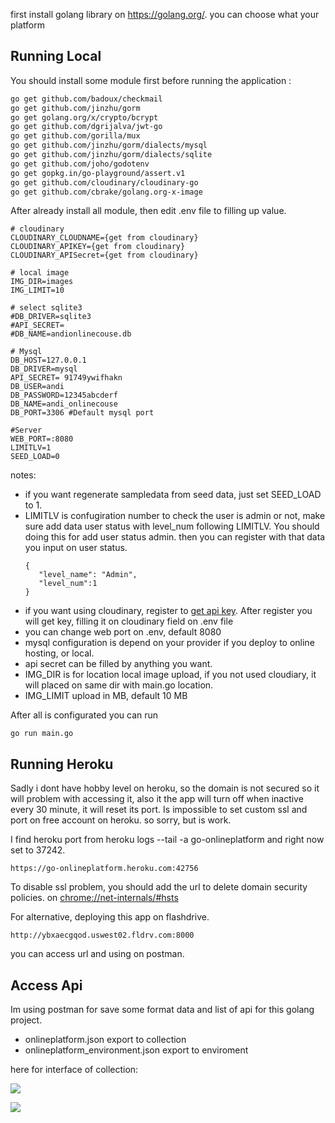 first install golang library on https://golang.org/. you can choose what your platform

 ## Running Local
You should install some module first before running the application :

``` bash
go get github.com/badoux/checkmail
go get github.com/jinzhu/gorm
go get golang.org/x/crypto/bcrypt
go get github.com/dgrijalva/jwt-go
go get github.com/gorilla/mux
go get github.com/jinzhu/gorm/dialects/mysql
go get github.com/jinzhu/gorm/dialects/sqlite
go get github.com/joho/godotenv
go get gopkg.in/go-playground/assert.v1
go get github.com/cloudinary/cloudinary-go
go get github.com/cbrake/golang.org-x-image
```
After already install all module, then edit .env file to filling up value.

```
# cloudinary
CLOUDINARY_CLOUDNAME={get from cloudinary}
CLOUDINARY_APIKEY={get from cloudinary}
CLOUDINARY_APISecret={get from cloudinary}

# local image
IMG_DIR=images
IMG_LIMIT=10

# select sqlite3
#DB_DRIVER=sqlite3
#API_SECRET=
#DB_NAME=andionlinecouse.db

# Mysql
DB_HOST=127.0.0.1
DB_DRIVER=mysql 
API_SECRET= 91749ywifhakn
DB_USER=andi
DB_PASSWORD=12345abcderf
DB_NAME=andi_onlinecouse
DB_PORT=3306 #Default mysql port

#Server
WEB_PORT=:8080
LIMITLV=1
SEED_LOAD=0
```
 notes:
 
 - if you want regenerate sampledata from seed data, just set SEED_LOAD to 1.
 - LIMITLV is confugiration number to check the user is admin or not, make sure add data user status with level_num following LIMITLV. You should doing this for add user status admin. then you can register with that data you input on user status.
	 ```
	{
		"level_name": "Admin",
		"level_num":1
	}
	```
- if you want using cloudinary, register to [get api key](https://cloudinary.com/). After register you will get key, filling it on cloudinary field on .env file
- you can change web port on .env, default 8080
- mysql configuration is depend on your provider if you deploy to online hosting, or local.
- api secret can be filled by anything you want.
- IMG_DIR is for location local image upload, if you not used cloudiary, it will placed on same dir with main.go location.
- IMG_LIMIT upload in MB, default 10 MB

After all is configurated you can run 
```
go run main.go
```

 ## Running Heroku
 
 Sadly i dont have hobby level on heroku, so the domain is not secured so it will problem with accessing it, also it the app will turn off when inactive every 30 minute, it will reset its port. Is impossible to set custom ssl and port on free account on heroku. so sorry, but is work.
 
 I find heroku port from heroku logs --tail -a go-onlineplatform and right now set to 37242.
 
 ```
 https://go-onlineplatform.heroku.com:42756
 ```

To disable ssl problem, you should add the url to delete domain security policies. on [chrome://net-internals/#hsts](chrome://net-internals/#hsts)

For alternative, deploying this app on flashdrive.

```http://ybxaecgqod.uswest02.fldrv.com:8000```
 
 you can access url and using on postman.
 
 ## Access Api
 
 Im using postman for save some format data and list of api for this golang project.
 
 - onlineplatform.json export to collection
 - onlineplatform_environment.json export to enviroment
 
 here for interface of collection:
 
 ![](img_s_1.png)
 
 ![](img_s_2.png)